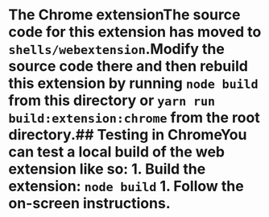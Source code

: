 # The Chrome extensionThe source code for this extension has moved to `shells/webextension`.Modify the source code there and then rebuild this extension by running `node build` from this directory or `yarn run build:extension:chrome` from the root directory.## Testing in ChromeYou can test a local build of the web extension like so: 1. Build the extension: `node build` 1. Follow the on-screen instructions.